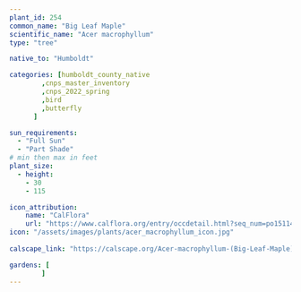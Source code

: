 ```yaml
---
plant_id: 254 
common_name: "Big Leaf Maple"
scientific_name: "Acer macrophyllum"
type: "tree"

native_to: "Humboldt"

categories: [humboldt_county_native
        ,cnps_master_inventory
        ,cnps_2022_spring
        ,bird
        ,butterfly
      ]

sun_requirements:
  - "Full Sun"
  - "Part Shade"
# min then max in feet
plant_size:
  - height: 
    - 30 
    - 115

icon_attribution: 
    name: "CalFlora"
    url: "https://www.calflora.org/entry/occdetail.html?seq_num=po151147"
icon: "/assets/images/plants/acer_macrophyllum_icon.jpg"
 
calscape_link: "https://calscape.org/Acer-macrophyllum-(Big-Leaf-Maple)"

gardens: [
        ]
---
```

